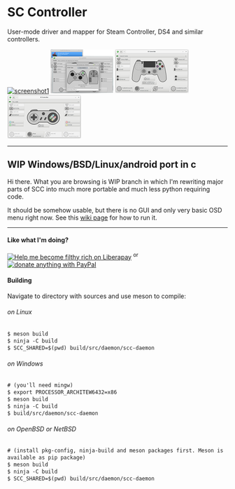 SC Controller
=============

User-mode driver and mapper for Steam Controller, DS4 and similar controllers.

[![screenshot1](docs/screenshot1-tn.png?raw=true)](docs/screenshot1.png?raw=true)
[![screenshot2](docs/screenshot2-tn.png?raw=true)](docs/screenshot2.png?raw=true)
[![screenshot3](docs/screenshot3-tn.png?raw=true)](docs/screenshot3.png?raw=true)
[![screenshot3](docs/screenshot4-tn.png?raw=true)](docs/screenshot4.png?raw=true)

-----------

## WIP Windows/BSD/Linux/android port in c

Hi there. What you are browsing is WIP branch in which I'm rewriting major parts of SCC into much more portable and much less python requiring code.

It should be somehow usable, but there is no GUI and only very basic OSD menu right now.
See this [wiki page](https://github.com/kozec/sc-controller/wiki/Running-SC-Controller-on-Windows) for how to run it.

-----------

#### Like what I'm doing?

[![Help me become filthy rich on Liberapay](https://img.shields.io/badge/Help%20me%20become%20filthy%20rich%20on-Liberapay-yellow.svg)](https://www.patreon.com/kozec) <sup>or</sup> [![donate anything with PayPal](https://img.shields.io/badge/donate_anything_with-Paypal-blue.svg)](https://www.paypal.com/cgi-bin/webscr?cmd=_donations&business=77DQD3L9K8RPU&lc=SK&item_name=kozec&item_number=scc&currency_code=EUR&bn=PP%2dDonationsBF%3abtn_donate_LG%2egif%3aNonHosted)


#### Building

Navigate to directory with sources and use meson to compile:

###### on Linux
```
$ meson build
$ ninja -C build
$ SCC_SHARED=$(pwd) build/src/daemon/scc-daemon
```

###### on Windows
```
# (you'll need mingw)
$ export PROCESSOR_ARCHITEW6432=x86
$ meson build
$ ninja -C build
$ build/src/daemon/scc-daemon
```

###### on OpenBSD or NetBSD
```
# (install pkg-config, ninja-build and meson packages first. Meson is available as pip package)
$ meson build
$ ninja -C build
$ SCC_SHARED=$(pwd) build/src/daemon/scc-daemon
```
